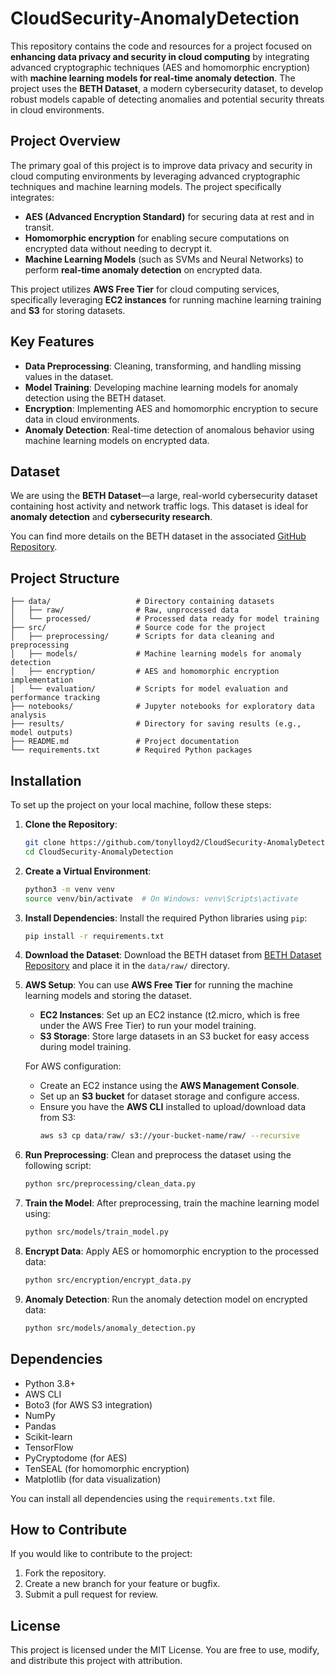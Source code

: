 # CloudSecurity-AnomalyDetection
This repository contains the code and resources for a project focused on **enhancing data privacy and security in cloud computing** by integrating advanced cryptographic techniques (AES and homomorphic encryption) with **machine learning models for real-time anomaly detection**. The project uses the **BETH Dataset**, a modern cybersecurity dataset, to develop robust models capable of detecting anomalies and potential security threats in cloud environments.

## Project Overview

The primary goal of this project is to improve data privacy and security in cloud computing environments by leveraging advanced cryptographic techniques and machine learning models. The project specifically integrates:

- **AES (Advanced Encryption Standard)** for securing data at rest and in transit.
- **Homomorphic encryption** for enabling secure computations on encrypted data without needing to decrypt it.
- **Machine Learning Models** (such as SVMs and Neural Networks) to perform **real-time anomaly detection** on encrypted data.

This project utilizes **AWS Free Tier** for cloud computing services, specifically leveraging **EC2 instances** for running machine learning training and **S3** for storing datasets.

## Key Features

- **Data Preprocessing**: Cleaning, transforming, and handling missing values in the dataset.
- **Model Training**: Developing machine learning models for anomaly detection using the BETH dataset.
- **Encryption**: Implementing AES and homomorphic encryption to secure data in cloud environments.
- **Anomaly Detection**: Real-time detection of anomalous behavior using machine learning models on encrypted data.
  
## Dataset

We are using the **BETH Dataset**—a large, real-world cybersecurity dataset containing host activity and network traffic logs. This dataset is ideal for **anomaly detection** and **cybersecurity research**.

You can find more details on the BETH dataset in the associated [GitHub Repository](https://github.com/jinxmirror13/BETH_Dataset_Analysis).

## Project Structure

```
├── data/                   # Directory containing datasets
│   ├── raw/                # Raw, unprocessed data
│   └── processed/          # Processed data ready for model training
├── src/                    # Source code for the project
│   ├── preprocessing/      # Scripts for data cleaning and preprocessing
│   ├── models/             # Machine learning models for anomaly detection
│   ├── encryption/         # AES and homomorphic encryption implementation
│   └── evaluation/         # Scripts for model evaluation and performance tracking
├── notebooks/              # Jupyter notebooks for exploratory data analysis
├── results/                # Directory for saving results (e.g., model outputs)
├── README.md               # Project documentation
└── requirements.txt        # Required Python packages
```

## Installation

To set up the project on your local machine, follow these steps:

1. **Clone the Repository**:
   ```bash
   git clone https://github.com/tonylloyd2/CloudSecurity-AnomalyDetection.git
   cd CloudSecurity-AnomalyDetection
   ```

2. **Create a Virtual Environment**:
   ```bash
   python3 -m venv venv
   source venv/bin/activate  # On Windows: venv\Scripts\activate
   ```

3. **Install Dependencies**:
   Install the required Python libraries using `pip`:
   ```bash
   pip install -r requirements.txt
   ```

4. **Download the Dataset**:
   Download the BETH dataset from [BETH Dataset Repository](https://github.com/jinxmirror13/BETH_Dataset_Analysis) and place it in the `data/raw/` directory.

5. **AWS Setup**:
   You can use **AWS Free Tier** for running the machine learning models and storing the dataset.
   - **EC2 Instances**: Set up an EC2 instance (t2.micro, which is free under the AWS Free Tier) to run your model training.
   - **S3 Storage**: Store large datasets in an S3 bucket for easy access during model training.
   
   For AWS configuration:
   - Create an EC2 instance using the **AWS Management Console**.
   - Set up an **S3 bucket** for dataset storage and configure access.
   - Ensure you have the **AWS CLI** installed to upload/download data from S3:
     ```bash
     aws s3 cp data/raw/ s3://your-bucket-name/raw/ --recursive
     ```

6. **Run Preprocessing**:
   Clean and preprocess the dataset using the following script:
   ```bash
   python src/preprocessing/clean_data.py
   ```

7. **Train the Model**:
   After preprocessing, train the machine learning model using:
   ```bash
   python src/models/train_model.py
   ```

8. **Encrypt Data**:
   Apply AES or homomorphic encryption to the processed data:
   ```bash
   python src/encryption/encrypt_data.py
   ```

9. **Anomaly Detection**:
   Run the anomaly detection model on encrypted data:
   ```bash
   python src/models/anomaly_detection.py
   ```

## Dependencies

- Python 3.8+
- AWS CLI
- Boto3 (for AWS S3 integration)
- NumPy
- Pandas
- Scikit-learn
- TensorFlow
- PyCryptodome (for AES)
- TenSEAL (for homomorphic encryption)
- Matplotlib (for data visualization)

You can install all dependencies using the `requirements.txt` file.

## How to Contribute

If you would like to contribute to the project:

1. Fork the repository.
2. Create a new branch for your feature or bugfix.
3. Submit a pull request for review.

## License

This project is licensed under the MIT License. You are free to use, modify, and distribute this project with attribution.
